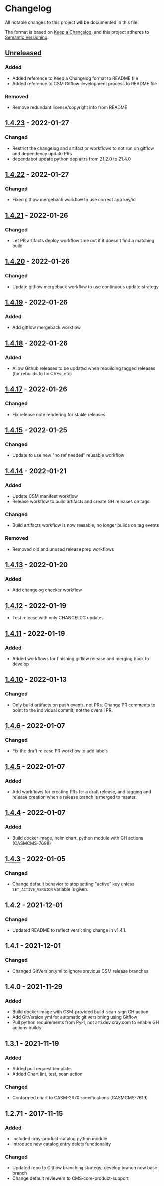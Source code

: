 # Changelog

All notable changes to this project will be documented in this file.

The format is based on [Keep a Changelog](https://keepachangelog.com/en/1.0.0/),
and this project adheres to [Semantic Versioning](https://semver.org/spec/v2.0.0.html).

## [Unreleased]

### Added
- Added reference to Keep a Changelog format to README file
- Added reference to CSM Gitflow development process to README file

### Removed
- Remove redundant license/copyright info from README

## [1.4.23] - 2022-01-27

### Changed

- Restrict the changelog and artifact pr workflows to not run on gitflow and
  dependency update PRs
- dependabot update python dep attrs from 21.2.0 to 21.4.0

## [1.4.22] - 2022-01-27

### Changed

- Fixed gitflow mergeback workflow to use correct app key/id

## [1.4.21] - 2022-01-26

### Changed

- Let PR artifacts deploy workflow time out if it doesn't find a matching build

## [1.4.20] - 2022-01-26

### Changed

- Update gitflow mergeback workflow to use continuous update strategy

## [1.4.19] - 2022-01-26

### Added

- Add gitflow mergeback workflow

## [1.4.18] - 2022-01-26

### Added

- Allow Github releases to be updated when rebuilding tagged releases
  (for rebuilds to fix CVEs, etc)

## [1.4.17] - 2022-01-26

### Changed

- Fix release note rendering for stable releases

## [1.4.15] - 2022-01-25

### Changed

- Update to use new "no ref needed" reusable workflow

## [1.4.14] - 2022-01-21

### Added

- Update CSM manifest workflow
- Release workflow to build artifacts and create GH releases on tags

### Changed

- Build artifacts workflow is now reusable, no longer builds on tag events

### Removed

- Removed old and unused release prep workflows

## [1.4.13] - 2022-01-20

### Added

- Add changelog checker workflow

## [1.4.12] - 2022-01-19

-   Test release with only CHANGELOG updates

## [1.4.11] - 2022-01-19

### Added

-   Added workflows for finishing gitflow release and merging back to develop

## [1.4.10] - 2022-01-13

### Changed

- Only build artifacts on push events, not PRs. Change PR comments to point to the individual commit, not the overall PR.

## [1.4.6] - 2022-01-07

### Changed

-   Fix the draft release PR workflow to add labels

## [1.4.5] - 2022-01-07

### Added

- Add workflows for creating PRs for a draft release, and tagging and release creation when a release branch is merged to master.

## [1.4.4] - 2022-01-07

### Added

- Build docker image, helm chart, python module with GH actions (CASMCMS-7698)

## [1.4.3] - 2022-01-05

### Changed

- Change default behavior to stop setting "active" key unless `SET_ACTIVE_VERSION` variable is given.

## 1.4.2 - 2021-12-01

### Changed

- Updated README to reflect versioning change in v1.4.1.

## 1.4.1 - 2021-12-01

### Changed

- Changed GitVersion.yml to ignore previous CSM release branches

## 1.4.0 - 2021-11-29

### Added

- Build docker image with CSM-provided build-scan-sign GH action
- Add GitVersion.yml for automatic git versioning using Gitflow
- Pull python requirements from PyPI, not arti.dev.cray.com to enable GH actions builds

## 1.3.1 - 2021-11-19

### Added

- Added pull request template
- Added Chart lint, test, scan action

### Changed

- Conformed chart to CASM-2670 specifications (CASMCMS-7619)

## 1.2.71 - 2017-11-15

### Added

- Included cray-product-catalog python module
- Introduce new catalog entry delete functionality

### Changed

- Updated repo to Gitflow branching strategy; develop branch now base branch
- Change default reviewers to CMS-core-product-support

[Unreleased]: https://github.com/Cray-HPE/cray-product-catalog/compare/1.4.23...HEAD

[1.4.23]: https://github.com/Cray-HPE/cray-product-catalog/compare/1.4.22...1.4.23

[1.4.22]: https://github.com/Cray-HPE/cray-product-catalog/compare/1.4.21...1.4.22

[1.4.21]: https://github.com/Cray-HPE/cray-product-catalog/compare/1.4.20...1.4.21

[1.4.20]: https://github.com/Cray-HPE/cray-product-catalog/compare/1.4.19...1.4.20

[1.4.19]: https://github.com/Cray-HPE/cray-product-catalog/compare/1.4.18...1.4.19

[1.4.18]: https://github.com/Cray-HPE/cray-product-catalog/compare/1.4.17...1.4.18

[1.4.17]: https://github.com/Cray-HPE/cray-product-catalog/compare/1.4.15...1.4.17

[1.4.15]: https://github.com/Cray-HPE/cray-product-catalog/compare/1.4.14...1.4.15

[1.4.14]: https://github.com/Cray-HPE/cray-product-catalog/compare/1.4.13...1.4.14

[1.4.13]: https://github.com/Cray-HPE/cray-product-catalog/compare/1.4.12...1.4.13

[1.4.12]: https://github.com/Cray-HPE/cray-product-catalog/compare/1.4.11...1.4.12

[1.4.11]: https://github.com/Cray-HPE/cray-product-catalog/compare/1.4.10...1.4.11

[1.4.10]: https://github.com/Cray-HPE/cray-product-catalog/compare/1.4.6...1.4.10

[1.4.6]: https://github.com/Cray-HPE/cray-product-catalog/compare/1.4.5...1.4.6

[1.4.5]: https://github.com/Cray-HPE/cray-product-catalog/compare/1.4.4...1.4.5

[1.4.4]: https://github.com/Cray-HPE/cray-product-catalog/compare/1.4.3...1.4.4

[1.4.3]: https://github.com/Cray-HPE/cray-product-catalog/compare/1.4.2...1.4.3
